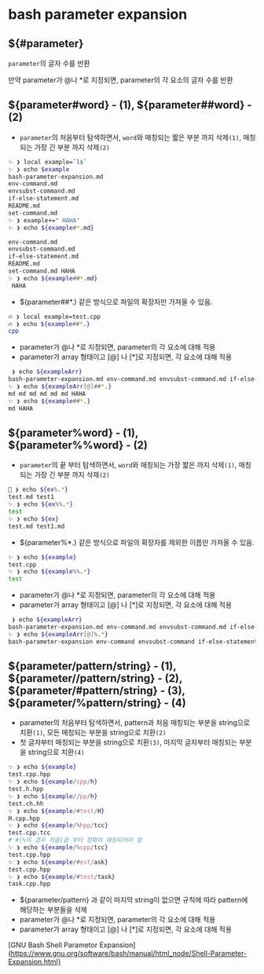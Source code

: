 # bash parameter expansion

## ${#parameter}

`parameter`의 글자 수를 반환

만약 parameter가 @나 \*로 지정되면, parameter의 각 요소의 글자 수를 반환

## $\{parameter#word\} - (1), $\{parameter##word\} - (2)

- `parameter`의 처음부터 탐색하면서, `word`와 매칭되는 짧은 부분 까지 삭제`(1)`, 매칭되는 가장 긴 부분 까지 삭제`(2)`

```bash
✨ ❯ local example=`ls`
✨ ❯ echo $example
bash-parameter-expansion.md
env-command.md
envsubst-command.md
if-else-statement.md
README.md
set-command.md
✨ ❯ example+=" HAHA"
✨ ❯ echo ${example#*.md}

env-command.md
envsubst-command.md
if-else-statement.md
README.md
set-command.md HAHA
✨ ❯ echo ${example##*.md}
 HAHA
```

- ${parameter##\*.} 같은 방식으로 파일의 확장자만 가져올 수 있음.

```bash
🔥 ❯ local example=test.cpp
🔥 ❯ echo ${example##*.}
cpp
```

- parameter가 @나 \*로 지정되면, parameter의 각 요소에 대해 적용
- parameter가 array 형태이고 [@] 나 [*]로 지정되면, 각 요소에 대해 적용

```bash
 ❯ echo ${exampleArr}
bash-parameter-expansion.md env-command.md envsubst-command.md if-else-statement.md README.md set-command.md HAHA
✨ ❯ echo ${exampleArr[@]##*.}
md md md md md md HAHA
✨ ❯ echo ${example##*.}
md HAHA
```

## $\{parameter%word\} - (1), $\{parameter%%word\} - (2)

- `parameter`의 끝 부터 탐색하면서, `word`와 매칭되는 가장 짧은 까지 삭제`(1)`, 매칭되는 가장 긴 부분 까지 삭제`(2)`

```bash
🤷 ❯ echo ${ex%.*}
test.md test1
✨ ❯ echo ${ex%%.*}
test
✨ ❯ echo ${ex}
test.md test1.md
```

- ${parameter%\*.} 같은 방식으로 파일의 확장자를 제외한 이름만 가져올 수 있음.

```bash
✨ ❯ echo ${example}
test.cpp
✨ ❯ echo ${example%%.*}
test
```

- parameter가 @나 \*로 지정되면, parameter의 각 요소에 대해 적용
- parameter가 array 형태이고 [@] 나 [*]로 지정되면, 각 요소에 대해 적용

```bash
 ❯ echo ${exampleArr}
bash-parameter-expansion.md env-command.md envsubst-command.md if-else-statement.md README.md set-command.md HAHA
✨ ❯ echo ${exampleArr[@]%.*}
bash-parameter-expansion env-command envsubst-command if-else-statement README set-command HAHA
```

## ${parameter/pattern/string} - (1), ${parameter//pattern/string} - (2), ${parameter/#pattern/string} - (3), ${parameter/%pattern/string} - (4)

- parameter의 처음부터 탐색하면서, pattern과 처음 매칭되는 부분을 string으로 치환`(1)`, 모든 매칭되는 부분을 string으로 치환`(2)`
- 첫 글자부터 매칭되는 부분을 string으로 치환`(3)`, 마지막 글자부터 매칭되는 부분을 string으로 치환`(4)`

```bash
✨ ❯ echo ${example}
test.cpp.hpp
✨ ❯ echo ${example/cpp/h}
test.h.hpp
✨ ❯ echo ${example//pp/h}
test.ch.hh
✨ ❯ echo ${example/#test/H}
H.cpp.hpp
✨ ❯ echo ${example/%hpp/tcc}
test.cpp.tcc
# #|%의 경우 처음|끝 부터 정확히 매칭되어야 함
✨ ❯ echo ${example/%cpp/tcc}
test.cpp.hpp
✨ ❯ echo ${example/#est/ask}
test.cpp.hpp
✨ ❯ echo ${example/#test/task}
task.cpp.hpp
```

- ${parameter/pattern} 과 같이 마지막 string이 없으면 규칙에 따라 pattern에 해당하는 부분들을 삭제
- parameter가 @나 \*로 지정되면, parameter의 각 요소에 대해 적용
- parameter가 array 형태이고 [@] 나 [*]로 지정되면, 각 요소에 대해 적용

[GNU Bash Shell Parametor Expansion](https://www.gnu.org/software/bash/manual/html_node/Shell-Parameter-Expansion.html}
